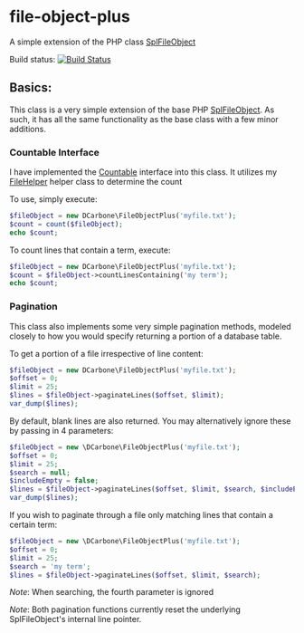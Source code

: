 file-object-plus
================

A simple extension of the PHP class [SplFileObject](http://php.net/manual/en/class.splfileobject.php)

Build status: [![Build Status](https://travis-ci.org/dcarbone/file-object-plus.svg?branch=master)](https://travis-ci.org/dcarbone/file-object-plus)

## Basics:

This class is a very simple extension of the base PHP [SplFileObject](http://php.net/manual/en/class.splfileobject.php).
As such, it has all the same functionality as the base class with a few minor additions.

### Countable Interface

I have implemented the [Countable](http://php.net/manual/en/class.countable.php) interface into this class.
It utilizes my [FileHelper](https://github.com/dcarbone/helpers/blob/master/src/FileHelper.php) helper class
to determine the count

To use, simply execute:

```php
$fileObject = new DCarbone\FileObjectPlus('myfile.txt');
$count = count($fileObject);
echo $count;
```

To count lines that contain a term, execute:

```php
$fileObject = new DCarbone\FileObjectPlus('myfile.txt');
$count = $fileObject->countLinesContaining('my term');
echo $count;
```

### Pagination

This class also implements some very simple pagination methods, modeled closely to how you would
specify returning a portion of a database table.

To get a portion of a file irrespective of line content:

```php
$fileObject = new DCarbone\FileObjectPlus('myfile.txt');
$offset = 0;
$limit = 25;
$lines = $fileObject->paginateLines($offset, $limit);
var_dump($lines);
```

By default, blank lines are also returned.  You may alternatively ignore these by passing in 4 parameters:

```php
$fileObject = new \DCarbone\FileObjectPlus('myfile.txt');
$offset = 0;
$limit = 25;
$search = null;
$includeEmpty = false;
$lines = $fileObject->paginateLines($offset, $limit, $search, $includeEmpty);
var_dump($lines);
```

If you wish to paginate through a file only matching lines that contain a certain term:

```php
$fileObject = new \DCarbone\FileObjectPlus('myfile.txt');
$offset = 0;
$limit = 25;
$search = 'my term';
$lines = $fileObject->paginateLines($offset, $limit, $search);
```

*Note*: When searching, the fourth parameter is ignored

*Note*: Both pagination functions currently reset the underlying SplFileObject's internal line pointer.
